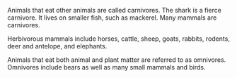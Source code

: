 Animals that eat other animals are called carnivores.
The shark is a fierce carnivore.
It lives on smaller fish, such as mackerel.
Many mammals are carnivores.

Herbivorous mammals include horses, cattle, sheep, goats, rabbits, rodents, deer and antelope, and elephants.

Animals that eat both animal and plant matter are referred to as omnivores.
Omnivores include bears as well as many small mammals and birds.
